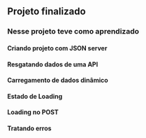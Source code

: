 ## Projeto finalizado

### Nesse projeto teve como aprendizado

####   Criando projeto com JSON server
####   Resgatando dados de uma API
####   Carregamento de dados dinâmico
####   Estado de Loading
####   Loading no POST
####   Tratando erros
